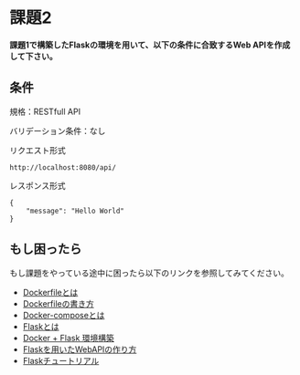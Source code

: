 # 課題2

**課題1で構築したFlaskの環境を用いて、以下の条件に合致するWeb APIを作成して下さい。**

## 条件

規格：RESTfull API

バリデーション条件：なし

リクエスト形式
```
http://localhost:8080/api/
```

レスポンス形式
```
{
    "message": "Hello World"
}
```

## もし困ったら
もし課題をやっている途中に困ったら以下のリンクを参照してみてください。
- [Dockerfileとは](https://aiacademy.jp/media/?p=1386)
- [Dockerfileの書き方](https://qiita.com/gon0821/items/f9e3bcbb6cb01d4ef7fa)
- [Docker-composeとは](https://www.its-corp.co.jp/docker-docker-compose/)
- [Flaskとは](https://zenn.dev/nameless_sn/articles/flask_vs_fastapi#fastapi%E3%81%8C%E6%9C%80%E9%81%A9%E3%81%AA%E5%A0%B4%E9%9D%A2)
- [Docker + Flask 環境構築](https://zenn.dev/tatausuru/articles/35e123034b98ba)
- [Flaskを用いたWebAPIの作り方](https://qiita.com/keichiro24/items/c72c57b54332431c67ec)
- [Flaskチュートリアル](https://pythonbasics.org/flask-rest-api/)
